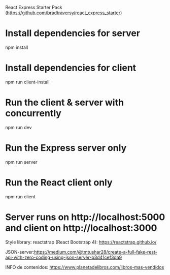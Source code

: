 React Express Starter Pack (https://github.com/bradtraversy/react_express_starter)

# Install dependencies for server
npm install

# Install dependencies for client
npm run client-install

# Run the client & server with concurrently
npm run dev

# Run the Express server only
npm run server

# Run the React client only
npm run client

# Server runs on http://localhost:5000 and client on http://localhost:3000


Style library: reactstrap (React Bootstrap 4): https://reactstrap.github.io/

JSON-server:https://medium.com/@tmtushar28/create-a-full-fake-rest-api-with-zero-coding-using-json-server-b3d41cef3da9

INFO de contenidos: https://www.planetadelibros.com/libros-mas-vendidos